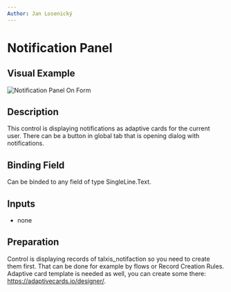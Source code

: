 ```yaml
---
Author: Jan Losenický
---
```


# Notification Panel

## Visual Example

![Notification Panel On Form](/.attachments/applications/Controls/notificationpanelcontrol.png)

## Description

This control is displaying notifications as adaptive cards for the current user. There can be a button in global tab that is opening dialog with notifications.

## Binding Field

Can be binded to any field of type SingleLine.Text.

## Inputs
- none

## Preparation

Control is displaying records of talxis_notifaction so you need to create them first. That can be done for example by flows or Record Creation Rules. Adaptive card template is needed as well, you can create some there: https://adaptivecards.io/designer/.